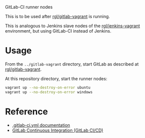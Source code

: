 GitLab-CI runner nodes

This is to be used after [rgl/gitlab-vagrant](https://github.com/rgl/gitlab-vagrant) is running.

This is analogous to Jenkins slave nodes of the [rgl/jenkins-vagrant](https://github.com/rgl/jenkins-vagrant) environment, but using GitLab-CI instead of Jenkins.

# Usage

From the `../gitlab-vagrant` directory, start GitLab as described at [rgl/gitlab-vagrant](https://github.com/rgl/gitlab-vagrant).

At this repository directory, start the runner nodes:

```bash
vagrant up --no-destroy-on-error ubuntu
vagrant up --no-destroy-on-error windows
```

# Reference

* [.gitlab-ci.yml documentation](https://docs.gitlab.com/ee/ci/yaml/index.html)
* [GitLab Continuous Integration (GitLab CI/CD)](https://docs.gitlab.com/ee/ci/)
